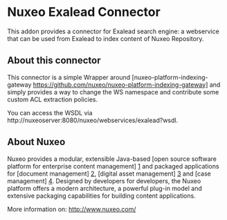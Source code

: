 # Nuxeo Exalead Connector

This addon provides a connector for Exalead search engine: a webservice that can be used from Exalead to index content of Nuxeo Repository.

## About this connector

This connector is a simple Wrapper around [nuxeo-platform-indexing-gateway https://github.com/nuxeo/nuxeo-platform-indexing-gateway] and simply provides a way to change the WS namespace and contribute some custom ACL extraction policies.

You can access the WSDL via http://nuxeoserver:8080/nuxeo/webservices/exalead?wsdl.

## About Nuxeo

Nuxeo provides a modular, extensible Java-based [open source software platform for enterprise content management] [1] and packaged applications for [document management] [2], [digital asset management] [3] and [case management] [4]. Designed by developers for developers, the Nuxeo platform offers a modern architecture, a powerful plug-in model and extensive packaging capabilities for building content applications.

[1]: http://www.nuxeo.com/en/products/ep
[2]: http://www.nuxeo.com/en/products/document-management
[3]: http://www.nuxeo.com/en/products/dam
[4]: http://www.nuxeo.com/en/products/case-management

More information on: <http://www.nuxeo.com/>


